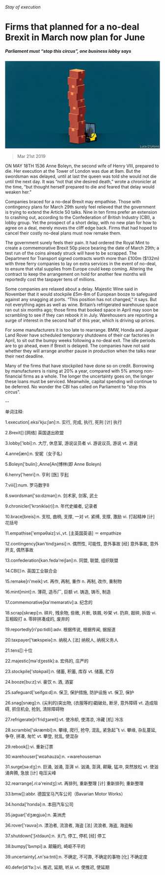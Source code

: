 ###### Stay of execution

# Firms that planned for a no-deal Brexit in March now plan for June 

##### Parliament must “stop this circus”, one business lobby says 

![image](images/20190323_brd003.jpg) 

> Mar 21st 2019 

ON MAY 18TH 1536 Anne Boleyn, the second wife of Henry VIII, prepared to die. Her execution at the Tower of London was due at 9am. But the swordsman was delayed, until at last the queen was told she would not die until the next day. It was “not that she desired death,” wrote a chronicler at the time, “but thought herself prepared to die and feared that delay would weaken her.” 

Companies braced for a no-deal Brexit may empathise. Those with contingency plans for March 29th surely feel relieved that the government is trying to extend the Article 50 talks. Nine in ten firms prefer an extension to crashing out, according to the Confederation of British Industry (CBI), a lobby group. Yet the prospect of a short delay, with no new plan for how to agree on a deal, merely moves the cliff edge back. Firms that had hoped to cancel their costly no-deal plans must now remake them. 

The government surely feels their pain. It had ordered the Royal Mint to create a commemorative Brexit 50p piece bearing the date of March 29th; a test run of the coins already struck will have to be scrapped. The Department for Transport signed contracts worth more than £100m ($132m) with three ferry companies to lay on extra services in the event of no-deal, to ensure that vital supplies from Europe could keep coming. Altering the contract to keep the arrangement on hold for another few months will reportedly cost the taxpayer tens of millions. 

Some companies are relaxed about a delay. Majestic Wine said in November that it would stockpile £5m-8m of European booze to safeguard against any snagging at ports. “This position has not changed,” it says. But not everything ages as well as wine. Britain’s refrigerated warehouse space ran out six months ago; those firms that booked space in April may soon be scrambling to see if they can rebook it in July. Warehousers are reporting a surge of interest in the second half of this year, which is driving up prices. 

For some manufacturers it is too late to rearrange. BMW, Honda and Jaguar Land Rover have scheduled temporary shutdowns of their car factories in April, to sit out the bumpy weeks following a no-deal exit. The idle periods are to go ahead, even if Brexit is delayed. The companies have not said whether they will arrange another pause in production when the talks near their next deadline. 

Many of the firms that have stockpiled have done so on credit. Borrowing by manufacturers is rising at 20% a year, compared with 5% among non-financial firms as a whole. The longer the uncertainty goes on, the longer these loans must be serviced. Meanwhile, capital spending will continue to be deferred. No wonder the CBI has called on Parliament to “stop this circus”. 

-- 

 单词注释:

1.execution[.eksi'kju:ʃәn]:n. 实行, 完成, 执行, 死刑 [计] 执行 

2.Brexit[]:[网络] 英国退出欧盟 

3.lobby['lɒbi]:n. 大厅, 休息室, 游说议员者 vi. 游说议员, 游说 vt. 游说 

4.anne[æn]:n. 安妮（女子名） 

5.Boleyn['bulin]:,Anne[An]博林(即 Anne Boleyn) 

6.henry['henri]:n. 亨利 [医] 亨[利](电感应单位) 

7.viii[]:num. 罗马数字8 

8.swordsman['sɒ:dzmәn]:n. 剑术家, 剑客, 武士 

9.chronicler['krɔniklә(r)]:n. 年代史编者, 记录者 

10.brace[breis]:n. 支柱, 曲柄, 支撑, 一对 vt. 紧缚, 支撑, 激励 vi. 打起精神 [计] 花括号 

11.empathise['empəθaiz]:vi.,vt. [主英国英语] ＝ empathize 

12.contingency[kәn'tindʒәnsi]:n. 偶然性, 可能性, 意外事故 [经] 意外事故, 意外开支, 偶然事故 

13.confederation[kәn.fedә'reiʃәn]:n. 同盟, 联盟, 组织联盟 

14.CBI[]:n. 英国工业联合会 

15.remake[ri'meik]:vt. 再作, 再制, 重作 n. 再制, 改作, 重制物 

16.mint[mint]:n. 薄荷, 造币厂, 巨额 vt. 铸造, 铸币, 制造 

17.commemorative[kә'memәrәtiv]:a. 纪念的 

18.scrap[skræp]:n. 碎片, 残余物, 些微, 片断, 铁屑, 吵架 vt. 扔弃, 敲碎, 拆毁 vi. 互相殴打 a. 零碎拼凑成的, 废弃的 

19.reportedly[ri'pɒ:tidli]:adv. 根据传说, 根据传闻, 据报道 

20.taxpayer['tækspeiә]:n. 纳税人 [法] 纳税人, 纳税义务人 

21.tens[]:十位 

22.majestic[mә'dʒestik]:a. 宏伟的, 庄严的 

23.stockpile['stɒkpail]:n. 储蓄, 积蓄, 库存 vt. 储蓄, 贮存 

24.booze[bu:z]:vi. 豪饮 n. 酒, 酒宴 

25.safeguard['seifgɑ:d]:n. 保卫, 保护措施, 防护设施 vt. 保卫, 保护 

26.snag[snæg]:n. (尖利的)突出物, (衣服等的)戳破处, 断牙, 意外障碍 vt. 造成阻碍, 抓住机会, 抢到, 清除障碍物 

27.refrigerate[ri'fridʒәreit]:vt. 使冷却, 使清凉, 冷藏 [机] 冷冻 

28.scramble['skræmbl]:n. 攀缘, 爬行, 抢夺, 混乱, 紧急起飞 vi. 攀缘, 杂乱蔓延, 争夺, 拼凑, 匆忙 vt. 攀登, 扰乱, 使混杂 

29.rebook[]:vi. 重新订票 

30.warehouser['wεəhauzə]:n. =warehouseman 

31.surge[sә:dʒ]:n. 巨涌, 汹涌, 澎湃 vi. 汹涌, 澎湃, 颠簸, 猛冲, 突然放松 vt. 使汹涌奔腾, 急放 [计] 电压尖峰 

32.rearrange[.ri:ә'reindʒ]:vt. 再排列, 重新整理 [计] 重新排列; 重新整理 

33.bmw[]:abbr. 德国宝马汽车公司（Bavarian Motor Works） 

34.honda['hɔndә]:n. 本田汽车公司 

35.jaguar['dʒægjuә]:n. 美洲虎 

36.rover['rәuvә]:n. 漂泊者, 流浪者, 海盗 [法] 流浪者, 海盗, 海盗船 

37.shutdown['ʃʌtdaun]:n. 关门, 停工, 停机 [经] 停工 

38.bumpy['bʌmpi]:a. 颠簸的, 崎岖不平的 

39.uncertainty[.ʌn'sә:tnti]:n. 不确定, 不可靠, 不确定的事物 [化] 不确定度 

40.defer[di'fә:]:vi. 推迟, 延期, 听从 vt. 使推迟, 使延期 

